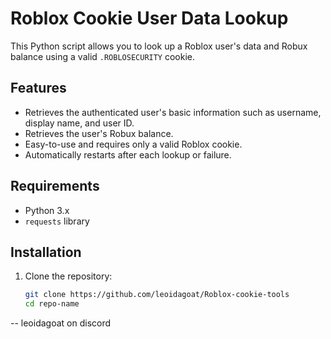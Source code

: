 # Roblox Cookie User Data Lookup

This Python script allows you to look up a Roblox user's data and Robux balance using a valid `.ROBLOSECURITY` cookie.

## Features

- Retrieves the authenticated user's basic information such as username, display name, and user ID.
- Retrieves the user's Robux balance.
- Easy-to-use and requires only a valid Roblox cookie.
- Automatically restarts after each lookup or failure.

## Requirements

- Python 3.x
- `requests` library

## Installation

1. Clone the repository:
   ```bash
   git clone https://github.com/leoidagoat/Roblox-cookie-tools
   cd repo-name
-- leoidagoat on discord
